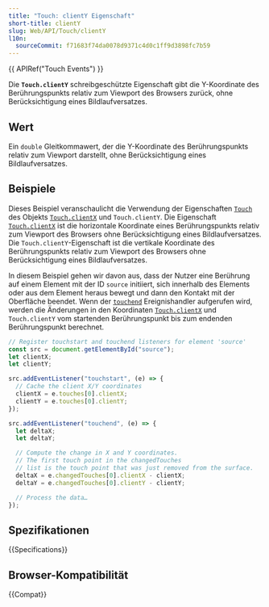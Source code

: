 ```yaml
---
title: "Touch: clientY Eigenschaft"
short-title: clientY
slug: Web/API/Touch/clientY
l10n:
  sourceCommit: f71683f74da0078d9371c4d0c1ff9d3898fc7b59
---
```


{{ APIRef("Touch Events") }}

Die **`Touch.clientY`** schreibgeschützte Eigenschaft gibt die Y-Koordinate des Berührungspunkts relativ zum Viewport des Browsers zurück, ohne Berücksichtigung eines Bildlaufversatzes.

## Wert

Ein `double` Gleitkommawert, der die Y-Koordinate des Berührungspunkts relativ zum Viewport darstellt, ohne Berücksichtigung eines Bildlaufversatzes.

## Beispiele

Dieses Beispiel veranschaulicht die Verwendung der Eigenschaften [`Touch`](/de/docs/Web/API/Touch) des Objekts [`Touch.clientX`](/de/docs/Web/API/Touch/clientX) und `Touch.clientY`. Die Eigenschaft [`Touch.clientX`](/de/docs/Web/API/Touch/clientX) ist die horizontale Koordinate eines Berührungspunkts relativ zum Viewport des Browsers ohne Berücksichtigung eines Bildlaufversatzes. Die `Touch.clientY`-Eigenschaft ist die vertikale Koordinate des Berührungspunkts relativ zum Viewport des Browsers ohne Berücksichtigung eines Bildlaufversatzes.

In diesem Beispiel gehen wir davon aus, dass der Nutzer eine Berührung auf einem Element mit der ID `source` initiiert, sich innerhalb des Elements oder aus dem Element heraus bewegt und dann den Kontakt mit der Oberfläche beendet. Wenn der [`touchend`](/de/docs/Web/API/Element/touchend_event) Ereignishandler aufgerufen wird, werden die Änderungen in den Koordinaten [`Touch.clientX`](/de/docs/Web/API/Touch/clientX) und `Touch.clientY` vom startenden Berührungspunkt bis zum endenden Berührungspunkt berechnet.

```js
// Register touchstart and touchend listeners for element 'source'
const src = document.getElementById("source");
let clientX;
let clientY;

src.addEventListener("touchstart", (e) => {
  // Cache the client X/Y coordinates
  clientX = e.touches[0].clientX;
  clientY = e.touches[0].clientY;
});

src.addEventListener("touchend", (e) => {
  let deltaX;
  let deltaY;

  // Compute the change in X and Y coordinates.
  // The first touch point in the changedTouches
  // list is the touch point that was just removed from the surface.
  deltaX = e.changedTouches[0].clientX - clientX;
  deltaY = e.changedTouches[0].clientY - clientY;

  // Process the data…
});
```

## Spezifikationen

{{Specifications}}

## Browser-Kompatibilität

{{Compat}}

